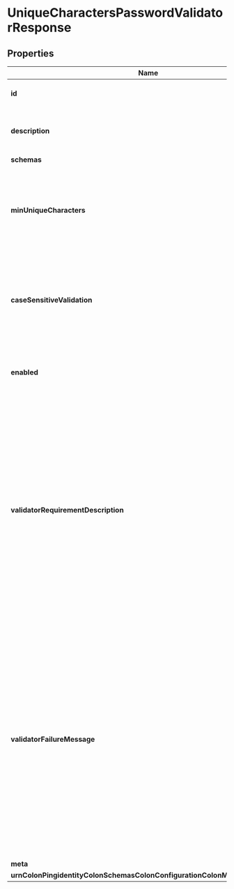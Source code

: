 

# UniqueCharactersPasswordValidatorResponse


## Properties

| Name | Type | Description | Notes |
|------------ | ------------- | ------------- | -------------|
|**id** | **String** | Name of the Password Validator |  |
|**description** | **String** | A description for this Password Validator |  [optional] |
|**schemas** | **List&lt;EnumuniqueCharactersPasswordValidatorSchemaUrn&gt;** |  |  |
|**minUniqueCharacters** | **Integer** | Specifies the minimum number of unique characters that a password will be allowed to contain. |  |
|**caseSensitiveValidation** | **Boolean** | Indicates whether this password validator should treat password characters in a case-sensitive manner. |  |
|**enabled** | **Boolean** | Indicates whether the password validator is enabled for use. |  |
|**validatorRequirementDescription** | **String** | Specifies a message that can be used to describe the requirements imposed by this password validator to end users. If a value is provided for this property, then it will override any description that may have otherwise been generated by the validator. |  [optional] |
|**validatorFailureMessage** | **String** | Specifies a message that may be provided to the end user in the event that a proposed password is rejected by this validator. If a value is provided for this property, then it will override any failure message that may have otherwise been generated by the validator. |  [optional] |
|**meta** | [**MetaMeta**](MetaMeta.md) |  |  [optional] |
|**urnColonPingidentityColonSchemasColonConfigurationColonMessagesColon20** | [**MetaUrnPingidentitySchemasConfigurationMessages20**](MetaUrnPingidentitySchemasConfigurationMessages20.md) |  |  [optional] |



